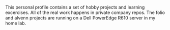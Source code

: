 This personal profile contains a set of hobby projects and learning excercises.  All of the real work happens in private company repos.
The folio and alvenn projects are running on a Dell PowerEdge R610 server in my home lab.  
